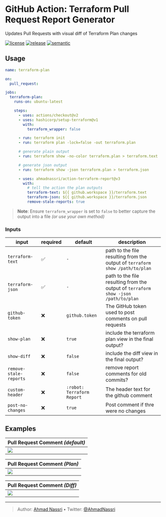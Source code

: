 # GitHub Action: Terraform Pull Request Report Generator

Updates Pull Requests with visual diff of Terraform Plan changes

[![license][license-img]][license-url]
[![release][release-img]][release-url]
[![semantic][semantic-img]][semantic-url]

## Usage

``` yaml
name: terraform-plan

on:
  pull_request:

jobs:
  terraform-plan:
    runs-on: ubuntu-latest

    steps:
      - uses: actions/checkout@v2
      - uses: hashicorp/setup-terraform@v1
        with:
          terraform_wrapper: false

      - run: terraform init
      - run: terraform plan -lock=false -out terraform.plan

      # generate plain output
      - run: terraform show -no-color terraform.plan > terraform.text

      # generate json output
      - run: terraform show -json terraform.plan > terraform.json

      - uses: ahmadnassri/action-terraform-report@v3
        with:
          # tell the action the plan outputs
          terraform-text: ${{ github.workspace }}/terraform.text
          terraform-json: ${{ github.workspace }}/terraform.json
          remove-stale-reports: true
```

> **Note**: Ensure `terraform_wrapper` is set to `false` to better capture the output into a file *(or use your own method)*

### Inputs

| input                  | required | default                    | description                                                                        |
|------------------------|----------|----------------------------|------------------------------------------------------------------------------------|
| `terraform-text`       | ✅        | `-`                        | path to the file resulting from the output of `terraform show /path/to/plan`       |
| `terraform-json`       | ✅        | `-`                        | path to the file resulting from the output of `terraform show -json /path/to/plan` |
| `github-token`         | ❌        | `github.token`             | The GitHub token used to post comments on pull requests                            |
| `show-plan`            | ❌        | `true`                     | include the terraform plan view in the final output?                               |
| `show-diff`            | ❌        | `false`                    | include the diff view in the final output?                                         |
| `remove-stale-reports` | ❌        | `false`                    | remove report comments for old commits?                                            |
| `custom-header`        | ❌        | `:robot: Terraform Report` | The header text for the github comment                                             |
| `post-no-changes`       | ❌        | `true`                    | Post comment if thre were no changes                                             |

## Examples

| Pull Request Comment *(default)* |
|----------------------------------|
| ![][1]                           |

| Pull Request Comment *(Plan)* |
|-------------------------------|
| ![][2]                        |

| Pull Request Comment *(Diff)* |
|-------------------------------|
| ![][3]                        |

  [1]: ./docs/1.png
  [2]: ./docs/2.png
  [3]: ./docs/3.png

----
> Author: [Ahmad Nassri](https://www.ahmadnassri.com/) &bull;
> Twitter: [@AhmadNassri](https://twitter.com/AhmadNassri)

[license-url]: LICENSE
[license-img]: https://badgen.net/github/license/ahmadnassri/action-terraform-report

[release-url]: https://github.com/ahmadnassri/action-terraform-report/releases
[release-img]: https://badgen.net/github/release/ahmadnassri/action-terraform-report

[semantic-url]: https://github.com/ahmadnassri/action-terraform-report/actions?query=workflow%3Arelease
[semantic-img]: https://badgen.net/badge/📦/semantically%20released/blue
